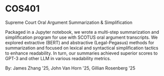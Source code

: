 # COS401
Supreme Court Oral Argument Summarization & Simplification

Packaged in a Jupyter notebook, we wrote a multi-step summarization and simplification program for use with SCOTUS oral argument transcripts. We explored extractive (BERT) and abstractive (Legal-Pegasus) methods for summarization and focused on lexical and syntactical simplification tactics to enhance readability. In turn, our summaries achieved superior scores to GPT-3 and other LLM in various readability metrics.

By: James Zhang '25, John Van Horn '25, Gillian Rosenberg '25
